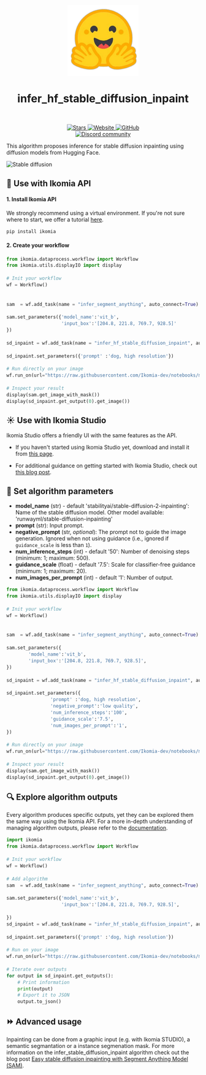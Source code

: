 <div align="center">
  <img src="https://raw.githubusercontent.com/Ikomia-hub/infer_hf_stable_diffusion_inpaint/main/icons/icon.png" alt="Algorithm icon">
  <h1 align="center">infer_hf_stable_diffusion_inpaint</h1>
</div>
<br />
<p align="center">
    <a href="https://github.com/Ikomia-hub/infer_hf_stable_diffusion_inpaint">
        <img alt="Stars" src="https://img.shields.io/github/stars/Ikomia-hub/infer_hf_stable_diffusion_inpaint">
    </a>
    <a href="https://app.ikomia.ai/hub/">
        <img alt="Website" src="https://img.shields.io/website/http/app.ikomia.ai/en.svg?down_color=red&down_message=offline&up_message=online">
    </a>
    <a href="https://github.com/Ikomia-hub/infer_hf_stable_diffusion_inpaint/blob/main/LICENSE.md">
        <img alt="GitHub" src="https://img.shields.io/github/license/Ikomia-hub/infer_hf_stable_diffusion_inpaint.svg?color=blue">
    </a>    
    <br>
    <a href="https://discord.com/invite/82Tnw9UGGc">
        <img alt="Discord community" src="https://img.shields.io/badge/Discord-white?style=social&logo=discord">
    </a> 
</p>

This algorithm proposes inference for stable diffusion inpainting using diffusion models from Hugging Face.

![Stable diffusion](https://raw.githubusercontent.com/Ikomia-hubinfer_hf_stable_diffusion_inpaint/main/icons/output.jpg)



## :rocket: Use with Ikomia API

#### 1. Install Ikomia API

We strongly recommend using a virtual environment. If you're not sure where to start, we offer a tutorial [here](https://www.ikomia.ai/blog/a-step-by-step-guide-to-creating-virtual-environments-in-python).

```sh
pip install ikomia
```

#### 2. Create your workflow

```python
from ikomia.dataprocess.workflow import Workflow
from ikomia.utils.displayIO import display

# Init your workflow
wf = Workflow()


sam  = wf.add_task(name = "infer_segment_anything", auto_connect=True)

sam.set_parameters({'model_name':'vit_b',
                    'input_box':'[204.8, 221.8, 769.7, 928.5]'
})

sd_inpaint = wf.add_task(name = "infer_hf_stable_diffusion_inpaint", auto_connect=True)

sd_inpaint.set_parameters({'prompt' :'dog, high resolution'})

# Run directly on your image
wf.run_on(url="https://raw.githubusercontent.com/Ikomia-dev/notebooks/main/examples/img/img_cat.jpg")

# Inspect your result
display(sam.get_image_with_mask())
display(sd_inpaint.get_output(0).get_image())
```

## :sunny: Use with Ikomia Studio

Ikomia Studio offers a friendly UI with the same features as the API.

- If you haven't started using Ikomia Studio yet, download and install it from [this page](https://www.ikomia.ai/studio).

- For additional guidance on getting started with Ikomia Studio, check out [this blog post](https://www.ikomia.ai/blog/how-to-get-started-with-ikomia-studio).

## :pencil: Set algorithm parameters

- **model_name** (str) - default 'stabilityai/stable-diffusion-2-inpainting': Name of the stable diffusion model. Other model available: 'runwayml/stable-diffusion-inpainting'
- **prompt** (str): Input prompt.
- **negative_prompt** (str, *optional*): The prompt not to guide the image generation. Ignored when not using guidance (i.e., ignored if `guidance_scale` is less than `1`).
- **num_inference_steps** (int) - default '50': Number of denoising steps (minimum: 1; maximum: 500).
- **guidance_scale** (float) - default '7.5': Scale for classifier-free guidance (minimum: 1; maximum: 20).
- **num_images_per_prompt** (int) - default '1': Number of output.


```python
from ikomia.dataprocess.workflow import Workflow
from ikomia.utils.displayIO import display

# Init your workflow
wf = Workflow()


sam  = wf.add_task(name = "infer_segment_anything", auto_connect=True)

sam.set_parameters({
        'model_name':'vit_b',         
        'input_box':'[204.8, 221.8, 769.7, 928.5]',                 
})

sd_inpaint = wf.add_task(name = "infer_hf_stable_diffusion_inpaint", auto_connect=True)

sd_inpaint.set_parameters({
                'prompt' :'dog, high resolution',
                'negative_prompt':'low quality',
                'num_inference_steps':'100',
                'guidance_scale':'7.5',
                'num_images_per_prompt':'1',
})

# Run directly on your image
wf.run_on(url="https://raw.githubusercontent.com/Ikomia-dev/notebooks/main/examples/img/img_cat.jpg")

# Inspect your result
display(sam.get_image_with_mask())
display(sd_inpaint.get_output(0).get_image())
```

## :mag: Explore algorithm outputs

Every algorithm produces specific outputs, yet they can be explored them the same way using the Ikomia API. For a more in-depth understanding of managing algorithm outputs, please refer to the [documentation](https://ikomia-dev.github.io/python-api-documentation/advanced_guide/IO_management.html).

```python
import ikomia
from ikomia.dataprocess.workflow import Workflow

# Init your workflow
wf = Workflow()

# Add algorithm
sam  = wf.add_task(name = "infer_segment_anything", auto_connect=True)

sam.set_parameters({'model_name':'vit_b',
                    'input_box':'[204.8, 221.8, 769.7, 928.5]',
                    
})
sd_inpaint = wf.add_task(name = "infer_hf_stable_diffusion_inpaint", auto_connect=True)

sd_inpaint.set_parameters({'prompt' :'dog, high resolution'})

# Run on your image  
wf.run_on(url="https://raw.githubusercontent.com/Ikomia-dev/notebooks/main/examples/img/img_cat.jpg")

# Iterate over outputs
for output in sd_inpaint.get_outputs():
    # Print information
    print(output)
    # Export it to JSON
    output.to_json()
```

## :fast_forward: Advanced usage 

Inpainting can be done from a graphic input (e.g. with Ikomia STUDIO), a semantic segmantation or a instance segmenation mask.
For more information on the infer_stable_diffusion_inpaint algorithm check out the blog post [Easy stable diffusion inpainting with Segment Anything Model (SAM)](https://www.ikomia.ai/blog/stable-diffusion-inpainting-with-segment-anything-model-sam-using-the-ikomia-api).
